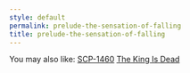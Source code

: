 ```yaml
---
style: default
permalink: prelude-the-sensation-of-falling
title: prelude-the-sensation-of-falling
---
```

You may also like:
[SCP-1460](http://scp-wiki.net/scp-1460)
[The King Is Dead](http://scp-wiki.net/the-king-is-dead)
